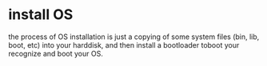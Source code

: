 # install OS
the process of OS installation is just a copying of some system files
(bin, lib, boot, etc) into your harddisk, and then install a bootloader toboot your recognize and boot your OS.

